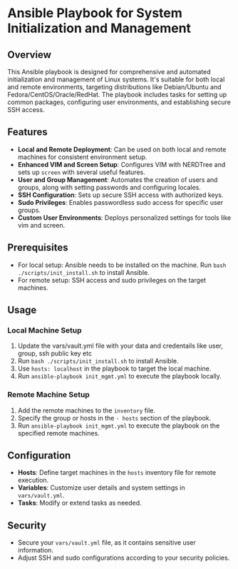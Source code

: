 # Ansible Playbook for System Initialization and Management

## Overview
This Ansible playbook is designed for comprehensive and automated initialization and management of Linux systems. It's suitable for both local and remote environments, targeting distributions like Debian/Ubuntu and Fedora/CentOS/Oracle/RedHat. The playbook includes tasks for setting up common packages, configuring user environments, and establishing secure SSH access.

## Features
- **Local and Remote Deployment**: Can be used on both local and remote machines for consistent environment setup.
- **Enhanced VIM and Screen Setup**: Configures VIM with NERDTree and sets up `screen` with several useful features.
- **User and Group Management**: Automates the creation of users and groups, along with setting passwords and configuring locales.
- **SSH Configuration**: Sets up secure SSH access with authorized keys.
- **Sudo Privileges**: Enables passwordless sudo access for specific user groups.
- **Custom User Environments**: Deploys personalized settings for tools like vim and screen.

## Prerequisites
- For local setup: Ansible needs to be installed on the machine. Run `bash ./scripts/init_install.sh` to install Ansible.
- For remote setup: SSH access and sudo privileges on the target machines.

## Usage

### Local Machine Setup
1. Update the vars/vault.yml file with your data and credentails like user, group, ssh public key etc
2. Run `bash ./scripts/init_install.sh` to install Ansible.
3. Use `hosts: localhost` in the playbook to target the local machine.
4. Run `ansible-playbook init_mgmt.yml` to execute the playbook locally.

### Remote Machine Setup
1. Add the remote machines to the `inventory` file.
2. Specify the group or hosts in the `- hosts` section of the playbook.
3. Run `ansible-playbook init_mgmt.yml` to execute the playbook on the specified remote machines.

## Configuration
- **Hosts**: Define target machines in the `hosts` inventory file for remote execution.
- **Variables**: Customize user details and system settings in `vars/vault.yml`.
- **Tasks**: Modify or extend tasks as needed.

## Security
- Secure your `vars/vault.yml` file, as it contains sensitive user information.
- Adjust SSH and sudo configurations according to your security policies.
